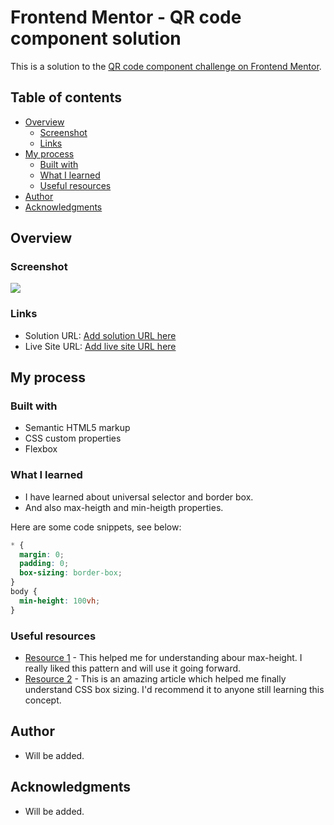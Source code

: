 # Frontend Mentor - QR code component solution

This is a solution to the [QR code component challenge on Frontend Mentor](https://www.frontendmentor.io/challenges/qr-code-component-iux_sIO_H).

## Table of contents

- [Overview](#overview)
  - [Screenshot](#screenshot)
  - [Links](#links)
- [My process](#my-process)
  - [Built with](#built-with)
  - [What I learned](#what-i-learned)
  - [Useful resources](#useful-resources)
- [Author](#author)
- [Acknowledgments](#acknowledgments)

## Overview

### Screenshot

![](./Screenshot.jpg)

### Links

- Solution URL: [Add solution URL here](https://your-solution-url.com)
- Live Site URL: [Add live site URL here](https://your-live-site-url.com)

## My process

### Built with

- Semantic HTML5 markup
- CSS custom properties
- Flexbox

### What I learned

- I have learned about universal selector and border box.
- And also max-heigth and min-heigth properties.

Here are some code snippets, see below:

```css
* {
  margin: 0;
  padding: 0;
  box-sizing: border-box;
}
body {
  min-height: 100vh;
}
```

### Useful resources

- [Resource 1](https://www.w3schools.com/cssref/pr_dim_max-height.php) - This helped me for understanding abour max-height. I really liked this pattern and will use it going forward.
- [Resource 2](https://www.w3schools.com/css/css3_box-sizing.asp) - This is an amazing article which helped me finally understand CSS box sizing. I'd recommend it to anyone still learning this concept.

## Author

- Will be added.

## Acknowledgments

- Will be added.
